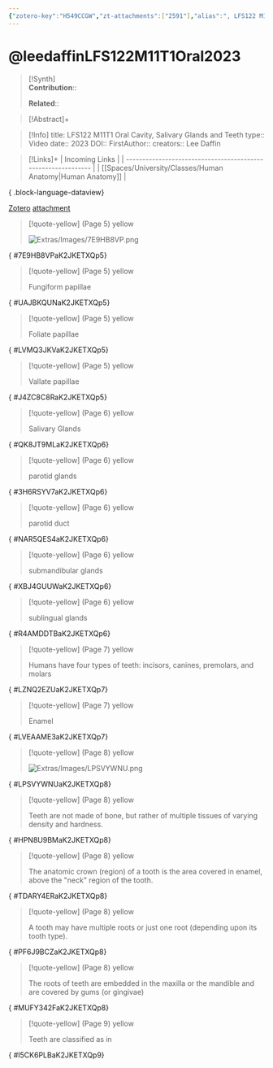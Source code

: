 ```yaml
---
{"zotero-key":"H549CCGW","zt-attachments":["2591"],"alias":", LFS122 M11T1 Oral Cavity, Salivary Glands and  Teeth","keywords":[],"FirstAuthor":"[[ Lee Daffin]]","tags":["source/video","Uni/LFS122"],"dg-publish":true,"aliases":["LFS122 M11T1 Oral Cavity, Salivary Glands and  Teeth"],"permalink":"/sources/leedaffin-lfs-122-m11-t1-oral2023/","dgPassFrontmatter":true}
---
```


# @leedaffinLFS122M11T1Oral2023

>[!Synth]  
>**Contribution**::  
>  
>**Related**:: 
>  

> [!Abstract]+
> 

> [!Info]
> title: LFS122 M11T1 Oral Cavity, Salivary Glands and  Teeth
> type:: Video 
> date:: 2023
> DOI:: 
> FirstAuthor:: 
> creators:: Lee Daffin

> [!Links]+
>  | Incoming Links                                                |
> | ------------------------------------------------------------- |
> | [[Spaces/University/Classes/Human Anatomy\|Human Anatomy]] |
> 
{ .block-language-dataview}


[Zotero](zotero://select/library/items/H549CCGW) [attachment](file:///Users/nathanmaxwell/Zotero/storage/K2JKETXQ/leedaffin2023-LFS122M11T1Oral.pdf)

> [!quote-yellow] (Page 5) yellow
> 
> ![Extras/Images/7E9HB8VP.png](/img/user/Extras/Images/7E9HB8VP.png)
>
{ #7E9HB8VPaK2JKETXQp5}


> [!quote-yellow] (Page 5) yellow
> 
> Fungiform papillae
>
{ #UAJBKQUNaK2JKETXQp5}


> [!quote-yellow] (Page 5) yellow
> 
> Foliate papillae
>
{ #LVMQ3JKVaK2JKETXQp5}


> [!quote-yellow] (Page 5) yellow
> 
> Vallate papillae
>
{ #J4ZC8C8RaK2JKETXQp5}


> [!quote-yellow] (Page 6) yellow
> 
> Salivary Glands
>
{ #QK8JT9MLaK2JKETXQp6}


> [!quote-yellow] (Page 6) yellow
> 
> parotid glands
>
{ #3H6RSYV7aK2JKETXQp6}


> [!quote-yellow] (Page 6) yellow
> 
> parotid duct
>
{ #NAR5QES4aK2JKETXQp6}


> [!quote-yellow] (Page 6) yellow
> 
> submandibular glands
>
{ #XBJ4GUUWaK2JKETXQp6}


> [!quote-yellow] (Page 6) yellow
> 
> sublingual glands
>
{ #R4AMDDTBaK2JKETXQp6}


> [!quote-yellow] (Page 7) yellow
> 
> Humans have four types of teeth: incisors, canines, premolars, and molars
>
{ #LZNQ2EZUaK2JKETXQp7}


> [!quote-yellow] (Page 7) yellow
> 
> Enamel
>
{ #LVEAAME3aK2JKETXQp7}


> [!quote-yellow] (Page 8) yellow
> 
> ![Extras/Images/LPSVYWNU.png](/img/user/Extras/Images/LPSVYWNU.png)
>
{ #LPSVYWNUaK2JKETXQp8}


> [!quote-yellow] (Page 8) yellow
> 
> Teeth are not made of bone, but rather of multiple tissues of varying density and hardness.
>
{ #HPN8U9BMaK2JKETXQp8}


> [!quote-yellow] (Page 8) yellow
> 
> The anatomic crown (region) of a tooth is the area covered in enamel, above the "neck" region of the tooth.
>
{ #TDARY4ERaK2JKETXQp8}


> [!quote-yellow] (Page 8) yellow
> 
> A tooth may have multiple roots or just one root (depending upon its tooth type).
>
{ #PF6J9BCZaK2JKETXQp8}


> [!quote-yellow] (Page 8) yellow
> 
> The roots of teeth are embedded in the maxilla or the mandible and are covered by gums (or gingivae)
>
{ #MUFY342FaK2JKETXQp8}


> [!quote-yellow] (Page 9) yellow
> 
> Teeth are classified as in
>
{ #I5CK6PLBaK2JKETXQp9}



